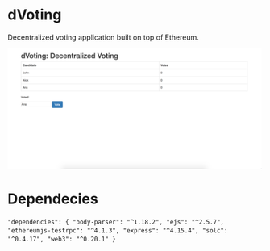 # dVoting

Decentralized voting application built on top of Ethereum.

<img src="docs/shot.png">

# Dependecies

`
"dependencies": {
    "body-parser": "^1.18.2",
    "ejs": "^2.5.7",
    "ethereumjs-testrpc": "^4.1.3",
    "express": "^4.15.4",
    "solc": "^0.4.17",
    "web3": "^0.20.1"
  }
`